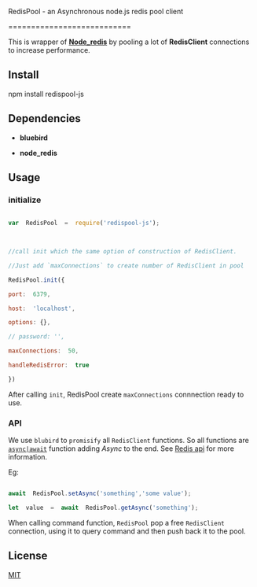 ﻿RedisPool - an Asynchronous node.js redis pool client

===========================

  

This is wrapper of __[Node_redis](https://github.com/NodeRedis/node_redis)__ by pooling a lot of **RedisClient** connections to increase performance.

  

## Install

npm install redispool-js

  

## Dependencies

-  **bluebird**

-  **node_redis**

  
  

## Usage

  
  

### initialize

  

```js

var  RedisPool  =  require('redispool-js');

  

//call init which the same option of construction of RedisClient.

//Just add `maxConnections` to create number of RedisClient in pool

RedisPool.init({

port:  6379,

host:  'localhost',

options: {},

// password: '',

maxConnections:  50,

handleRedisError:  true

})

```

After calling `init`, RedisPool create `maxConnections` connnection ready to use.

  

### API

  

We use `blubird` to `promisify` all `RedisClient` functions. So all functions are  [`async|await`](https://developer.mozilla.org/en-US/docs/Web/JavaScript/Reference/Statements/async_function) function adding *Async* to the end. See [Redis api](https://github.com/NodeRedis/node_redis#api) for more information.

Eg:

```js

await  RedisPool.setAsync('something','some value');

let  value  =  await  RedisPool.getAsync('something');

```

  

When calling command function, `RedisPool` pop a free `RedisClient` connection, using it to query command and then push back it to the pool.

  

## License

  

[MIT](LICENSE)

  